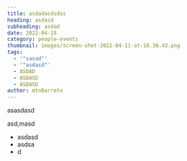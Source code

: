 ```yaml
---
title: asdadasdsdss
heading: asdasd
subheading: asdad
date: 2022-04-15
category: people-events
thumbnail: images/screen-shot-2022-04-11-at-18.30.43.png
tags:
  - '"sasad"'
  - '"asdasd"'
  - ASDAD
  - ASDASD
  - ASDASD
author: mtnBarreto
---
```

asasdasd

asd,masd

* asdasd
* asdsa
* d
